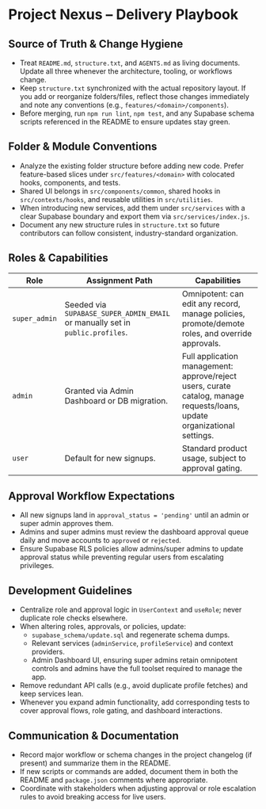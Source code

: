 # Project Nexus – Delivery Playbook

## Source of Truth & Change Hygiene

- Treat `README.md`, `structure.txt`, and `AGENTS.md` as living documents. Update all three whenever the architecture, tooling, or workflows change.
- Keep `structure.txt` synchronized with the actual repository layout. If you add or reorganize folders/files, reflect those changes immediately and note any conventions (e.g., `features/<domain>/components`).
- Before merging, run `npm run lint`, `npm test`, and any Supabase schema scripts referenced in the README to ensure updates stay green.

## Folder & Module Conventions

- Analyze the existing folder structure before adding new code. Prefer feature-based slices under `src/features/<domain>` with colocated hooks, components, and tests.
- Shared UI belongs in `src/components/common`, shared hooks in `src/contexts/hooks`, and reusable utilities in `src/utilities`.
- When introducing new services, add them under `src/services` with a clear Supabase boundary and export them via `src/services/index.js`.
- Document any new structure rules in `structure.txt` so future contributors can follow consistent, industry-standard organization.

## Roles & Capabilities

| Role          | Assignment Path                                                               | Capabilities                                                                                                              |
| ------------- | ----------------------------------------------------------------------------- | ------------------------------------------------------------------------------------------------------------------------- |
| `super_admin` | Seeded via `SUPABASE_SUPER_ADMIN_EMAIL` or manually set in `public.profiles`. | Omnipotent: can edit any record, manage policies, promote/demote roles, and override approvals.                           |
| `admin`       | Granted via Admin Dashboard or DB migration.                                  | Full application management: approve/reject users, curate catalog, manage requests/loans, update organizational settings. |
| `user`        | Default for new signups.                                                      | Standard product usage, subject to approval gating.                                                                       |

## Approval Workflow Expectations

- All new signups land in `approval_status = 'pending'` until an admin or super admin approves them.
- Admins and super admins must review the dashboard approval queue daily and move accounts to `approved` or `rejected`.
- Ensure Supabase RLS policies allow admins/super admins to update approval status while preventing regular users from escalating privileges.

## Development Guidelines

- Centralize role and approval logic in `UserContext` and `useRole`; never duplicate role checks elsewhere.
- When altering roles, approvals, or policies, update:
  - `supabase_schema/update.sql` and regenerate schema dumps.
  - Relevant services (`adminService`, `profileService`) and context providers.
  - Admin Dashboard UI, ensuring super admins retain omnipotent controls and admins have the full toolset required to manage the app.
- Remove redundant API calls (e.g., avoid duplicate profile fetches) and keep services lean.
- Whenever you expand admin functionality, add corresponding tests to cover approval flows, role gating, and dashboard interactions.

## Communication & Documentation

- Record major workflow or schema changes in the project changelog (if present) and summarize them in the README.
- If new scripts or commands are added, document them in both the README and `package.json` comments where appropriate.
- Coordinate with stakeholders when adjusting approval or role escalation rules to avoid breaking access for live users.
